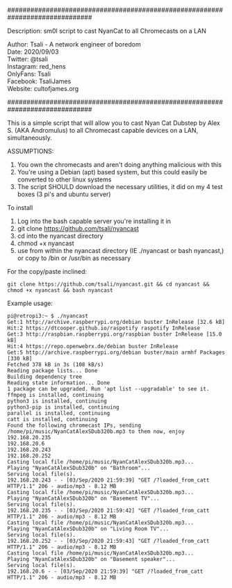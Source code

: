 ##############################################################################

 Description: sm0l script to cast NyanCat to all Chromecasts on a LAN

 Author: Tsali - A network engineer of boredom     
 Date: 2020/09/03                              
 Twitter: @tsali                               
 Instagram: red_hens                           
 OnlyFans: Tsali                               
 Facebook: TsaliJames                          
 Website: cultofjames.org                      

##############################################################################

This is a simple script that will allow you to cast Nyan Cat Dubstep by Alex S. (AKA Andromulus) to all Chromecast capable devices on a LAN, simultaneously.

ASSUMPTIONS:
1. You own the chromecasts and aren't doing anything malicious with this
2. You're using a Debian (apt) based system, but this could easily be converted to other linux systems
3. The script SHOULD download the necessary utilities, it did on my 4 test boxes (3 pi's and ubuntu server)

To install
1. Log into the bash capable server you're installing it in
2. git clone https://github.com/tsali/nyancast
3. cd into the nyancast directory
4. chmod +x nyancast
5. use from within the nyancast directory (IE ./nyancast or bash nyancast,) or copy to /bin or /usr/bin as necessary

For the copy/paste inclined:                                                                                      

```
git clone https://github.com/tsali/nyancast.git && cd nyancast && chmod +x nyancast && bash nyancast
```

Example usage:

```
pi@retropi3:~ $ ./nyancast
Get:1 http://archive.raspberrypi.org/debian buster InRelease [32.6 kB]
Hit:2 https://dtcooper.github.io/raspotify raspotify InRelease
Get:3 http://raspbian.raspberrypi.org/raspbian buster InRelease [15.0 kB]
Hit:4 https://repo.openwebrx.de/debian buster InRelease
Get:5 http://archive.raspberrypi.org/debian buster/main armhf Packages [330 kB]
Fetched 378 kB in 3s (108 kB/s)
Reading package lists... Done
Building dependency tree
Reading state information... Done
1 package can be upgraded. Run 'apt list --upgradable' to see it.
ffmpeg is installed, continuing
python3 is installed, continuing
python3-pip is installed, continuing
parallel is installed, continuing
catt is installed, continuing
Found the following chromecast IPs, sending /home/pi/music/NyanCatAlexSDub320b.mp3 to them now, enjoy
192.168.20.235
192.168.20.6
192.168.20.243
192.168.20.252
Casting local file /home/pi/music/NyanCatAlexSDub320b.mp3...
Playing "NyanCatAlexSDub320b" on "Bathroom"...
Serving local file(s).
192.168.20.243 - - [03/Sep/2020 21:59:39] "GET /?loaded_from_catt HTTP/1.1" 206 - audio/mp3 - 8.12 MB
Casting local file /home/pi/music/NyanCatAlexSDub320b.mp3...
Playing "NyanCatAlexSDub320b" on "Basement TV"...
Serving local file(s).
192.168.20.235 - - [03/Sep/2020 21:59:42] "GET /?loaded_from_catt HTTP/1.1" 206 - audio/mp3 - 8.12 MB
Casting local file /home/pi/music/NyanCatAlexSDub320b.mp3...
Playing "NyanCatAlexSDub320b" on "Living Room TV"...
Serving local file(s).
192.168.20.252 - - [03/Sep/2020 21:59:43] "GET /?loaded_from_catt HTTP/1.1" 206 - audio/mp3 - 8.12 MB
Casting local file /home/pi/music/NyanCatAlexSDub320b.mp3...
Playing "NyanCatAlexSDub320b" on "Basement speaker"...
Serving local file(s).
192.168.20.6 - - [03/Sep/2020 21:59:39] "GET /?loaded_from_catt HTTP/1.1" 206 - audio/mp3 - 8.12 MB
```
